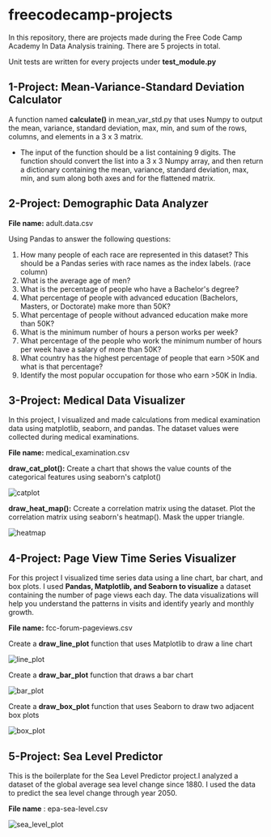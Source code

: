 # freecodecamp-projects

In this repository, there are projects made during the Free Code Camp Academy In Data Analysis training. There are 5 projects in total.

Unit tests are written for every projects under **test_module.py**

## 1-Project: Mean-Variance-Standard Deviation Calculator

A function named **calculate()** in mean_var_std.py that uses Numpy to output the mean, variance, standard deviation, max, min, and sum of the rows, columns, and elements in a 3 x 3 matrix.

* The input of the function should be a list containing 9 digits. The function should convert the list into a 3 x 3 Numpy array, and then return a dictionary containing the mean, variance, standard deviation, max, min, and sum along both axes and for the flattened matrix.

## 2-Project: Demographic Data Analyzer

**File name:** adult.data.csv

Using Pandas to answer the following questions:

1) How many people of each race are represented in this dataset? This should be a Pandas series with race names as the index labels. (race column)
2) What is the average age of men?
3) What is the percentage of people who have a Bachelor's degree?
4) What percentage of people with advanced education (Bachelors, Masters, or Doctorate) make more than 50K?
5) What percentage of people without advanced education make more than 50K?
6) What is the minimum number of hours a person works per week?
7) What percentage of the people who work the minimum number of hours per week have a salary of more than 50K?
8) What country has the highest percentage of people that earn >50K and what is that percentage?
9) Identify the most popular occupation for those who earn >50K in India.

## 3-Project: Medical Data Visualizer

In this project, I visualized and made calculations from medical examination data using matplotlib, seaborn, and pandas. The dataset values were collected during medical examinations.

**File name:** medical_examination.csv

**draw_cat_plot():**  Create a chart that shows the value counts of the categorical features using seaborn's catplot()

![catplot](https://github.com/haticecandan/freecodecamp-projects/assets/53252601/af6c22f6-e961-4094-bef5-069eb6e31ba5)

**draw_heat_map():**  Ccreate a correlation matrix using the dataset. Plot the correlation matrix using seaborn's heatmap(). Mask the upper triangle.

![heatmap](https://github.com/haticecandan/freecodecamp-projects/assets/53252601/f9f0d89b-b5da-4404-9a01-ae7759152794)

## 4-Project: Page View Time Series Visualizer

For this project I visualized time series data using a line chart, bar chart, and box plots. I used **Pandas, Matplotlib, and Seaborn to visualize** a dataset containing the number of page views each day. The data visualizations will help you understand the patterns in visits and identify yearly and monthly growth.

**File name:** fcc-forum-pageviews.csv

Create a **draw_line_plot** function that uses Matplotlib to draw a line chart

![line_plot](https://github.com/haticecandan/freecodecamp-projects/assets/53252601/d7e595d6-a2ba-449d-b422-de596cf611d5)

 Create a **draw_bar_plot** function that draws a bar chart

 ![bar_plot](https://github.com/haticecandan/freecodecamp-projects/assets/53252601/7267b134-7023-4084-9bfa-b577c22dcaf0)

 Create a **draw_box_plot** function that uses Seaborn to draw two adjacent box plots

 ![box_plot](https://github.com/haticecandan/freecodecamp-projects/assets/53252601/e2ca537f-a0ba-47ef-96c9-aa88018528b3)

 ## 5-Project: Sea Level Predictor

 This is the boilerplate for the Sea Level Predictor project.I analyzed a dataset of the global average sea level change since 1880. I used the data to predict the sea level change through year 2050.

 **File name** : epa-sea-level.csv

 ![sea_level_plot](https://github.com/haticecandan/freecodecamp-projects/assets/53252601/61927b3c-065f-4883-a922-7139b43be1c1)
